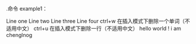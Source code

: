 .命令
example1：

Line one
Line two
Line three
Line four
ctrl+w 在插入模式下删除一个单词（不适用中文）
ctrl+u 在插入模式下删除一行（不适用中文）
hello world ! i am chenglnog 

